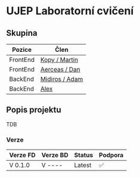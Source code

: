 <h1> UJEP Laboratorní cvičení </h1>

<h2> Skupina </h2>
<p align="center">

| Pozice | Člen |
|---------|--------|
| FrontEnd | <a href="https://github.com/kopytkg">Kopy / Martin</a> | 
| FrontEnd | <a href="https://github.com/DanielRiha8906">Aerceas / Dan</a> |  
| BackEnd  | <a href="https://github.com/Midiros">Midiros / Adam</a> |
| BackEnd | <a href="https://github.com/Bumross"> Alex </a> |

</p>

<h2> Popis projektu </h2>

<p>

TDB
</p>

<h3>
 Verze
</h3>

| Verze FD | Verze BD | Status | Podpora |
| --- | --- | -----| ---- |
|  V 0.1.0 | V ---- | Latest | :white_check_mark: | 
